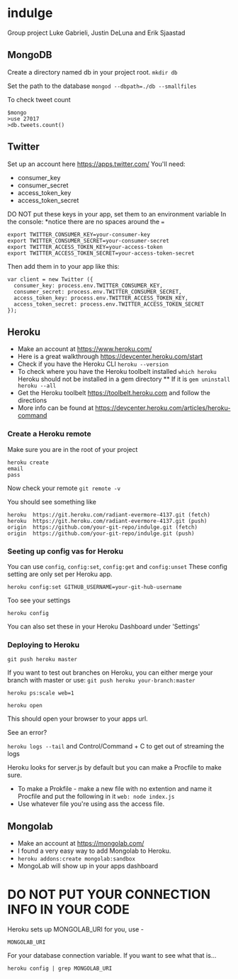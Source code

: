 # indulge
Group project Luke Gabrieli, Justin DeLuna and Erik Sjaastad

## MongoDB
Create a directory named db in your project root.
`mkdir db`

Set the path to the database
`mongod --dbpath=./db --smallfiles`

To check tweet count
```
$mongo
>use 27017
>db.tweets.count()
```

## Twitter
Set up an account here https://apps.twitter.com/
You'll need:
* consumer_key
* consumer_secret
* access_token_key
* access_token_secret

DO NOT put these keys in your app, set them to an environment variable
In the console:
*notice there are no spaces around the `=`
```
export TWITTER_CONSUMER_KEY=your-consumer-key
export TWITTER_CONSUMER_SECRET=your-consumer-secret
export TWITTER_ACCESS_TOKEN_KEY=your-access-token
export TWITTER_ACCESS_TOKEN_SECRET=your-access-token-secret
```

Then add them in to your app like this:
```
var client = new Twitter ({
  consumer_key: process.env.TWITTER_CONSUMER_KEY,
  consumer_secret: process.env.TWITTER_CONSUMER_SECRET,
  access_token_key: process.env.TWITTER_ACCESS_TOKEN_KEY,
  access_token_secret: process.env.TWITTER_ACCESS_TOKEN_SECRET
});
```

## Heroku
* Make an account at https://www.heroku.com/
* Here is a great walkthrough https://devcenter.heroku.com/start
* Check if you have the Heroku CLI `heroku --version`
* To check where you have the Heroku toolbelt installed `which heroku` Heroku should not be installed in a gem directory
** If it is `gem uninstall heroku --all`
* Get the Heroku toolbelt https://toolbelt.heroku.com and follow the directions
* More info can be found at https://devcenter.heroku.com/articles/heroku-command

### Create a Heroku remote
Make sure you are in the root of your project
```
heroku create
email
pass
```

Now check your remote
`git remote -v`

You should see something like
```
heroku  https://git.heroku.com/radiant-evermore-4137.git (fetch)
heroku  https://git.heroku.com/radiant-evermore-4137.git (push)
origin  https://github.com/your-git-repo/indulge.git (fetch)
origin  https://github.com/your-git-repo/indulge.git (push)
```
### Seeting up config vas for Heroku
You can use `config`, `config:set`, `config:get` and `config:unset`
These config setting are only set per Heroku app.
```
heroku config:set GITHUB_USERNAME=your-git-hub-username
```
Too see your settings
```
heroku config
```
You can also set these in your Heroku Dashboard under 'Settings'

### Deploying to Heroku
`git push heroku master`

If you want to test out branches on Heroku, you can either merge your branch with master or use:
`git push heroku your-branch:master`

`heroku ps:scale web=1`

`heroku open`

This should open your browser to your apps url.

See an error?

`heroku logs --tail` and Control/Command + C to get out of streaming the logs

Heroku looks for server.js by default but you can make a Procfile to make sure.
* To make a Prokfile - make a new file with no extention and name it Procfile and put the following in it
`web: node index.js`
* Use whatever file you're using ass the access file.

## Mongolab
* Make an account at https://mongolab.com/
* I found a very easy way to add Mongolab to Heroku.
* `heroku addons:create mongolab:sandbox`
* MongoLab will show up in your apps dashboard

# DO NOT PUT YOUR CONNECTION INFO IN YOUR CODE

Heroku sets up MONGOLAB_URI for you, use -
```
MONGOLAB_URI
```

For your database connection variable. If you want to see what that is...
```
heroku config | grep MONGOLAB_URI
```

